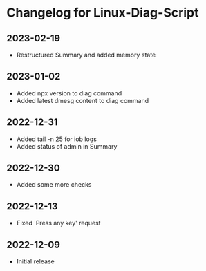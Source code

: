 # Changelog for Linux-Diag-Script

## 2023-02-19
* Restructured Summary and added memory state

## 2023-01-02
* Added npx version to diag command
* Added latest dmesg content to diag command

## 2022-12-31
* Added tail -n 25 for iob logs
* Added status of admin in Summary

## 2022-12-30
* Added some more checks

## 2022-12-13
* Fixed 'Press any key' request

## 2022-12-09
* Initial release

